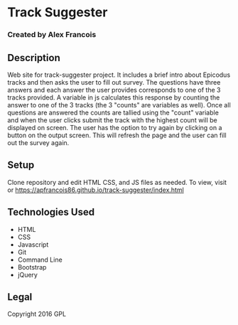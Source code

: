 # Track Suggester

### Created by Alex Francois

## Description
Web site for track-suggester project. It includes a brief intro about Epicodus tracks and then asks the user to fill out survey. The questions have three answers and each answer the user provides corresponds to one of the 3 tracks provided. A variable in js calculates this response by counting the answer to one of the 3 tracks (the 3 "counts" are variables as well). Once all questions are answered the counts are tallied using the "count" variable and when the user clicks submit the track with the highest count will be displayed on screen. The user has the option to try again by clicking on a button on the output screen. This will refresh the page and the user can fill out the survey again.

## Setup
Clone repository and edit HTML CSS, and JS files as needed. To view, visit or https://apfrancois86.github.io/track-suggester/index.html

## Technologies Used
* HTML
* CSS
* Javascript
* Git
* Command Line
* Bootstrap
* jQuery

## Legal
Copyright 2016 GPL
